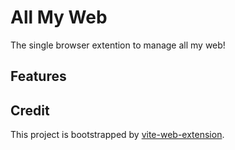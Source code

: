# All My Web

The single browser extention to manage all my web!

## Features



## Credit

This project is bootstrapped by [vite-web-extension](https://github.com/JohnBra/vite-web-extension).


